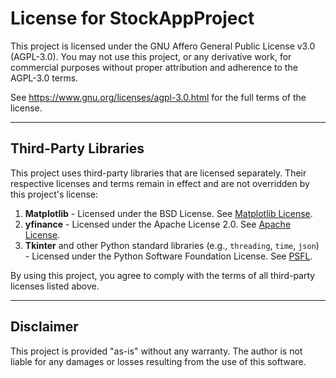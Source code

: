 # License for StockAppProject

This project is licensed under the GNU Affero General Public License v3.0 (AGPL-3.0). You may not use this project, or any derivative work, for commercial purposes without proper attribution and adherence to the AGPL-3.0 terms.

See https://www.gnu.org/licenses/agpl-3.0.html for the full terms of the license.

---

## Third-Party Libraries

This project uses third-party libraries that are licensed separately. Their respective licenses and terms remain in effect and are not overridden by this project's license:

1. **Matplotlib** - Licensed under the BSD License. See [Matplotlib License](https://matplotlib.org/stable/users/license.html).
2. **yfinance** - Licensed under the Apache License 2.0. See [Apache License](https://www.apache.org/licenses/LICENSE-2.0).
3. **Tkinter** and other Python standard libraries (e.g., `threading`, `time`, `json`) - Licensed under the Python Software Foundation License. See [PSFL](https://docs.python.org/3/license.html).

By using this project, you agree to comply with the terms of all third-party licenses listed above.

---

## Disclaimer

This project is provided "as-is" without any warranty. The author is not liable for any damages or losses resulting from the use of this software.
